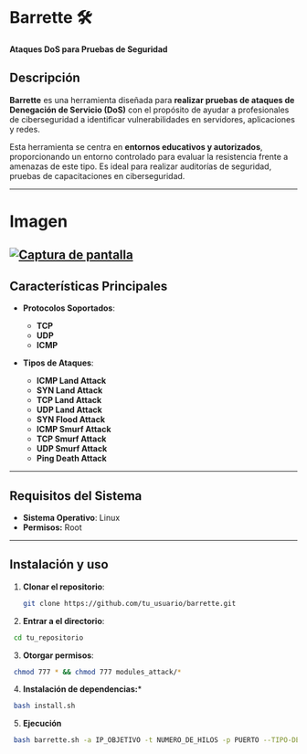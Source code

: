 # Barrette 🛠️  
**Ataques DoS para Pruebas de Seguridad**

## Descripción  
**Barrette** es una herramienta diseñada para **realizar pruebas de ataques de Denegación de Servicio (DoS)** con el propósito de ayudar a profesionales de ciberseguridad a identificar vulnerabilidades en servidores, aplicaciones y redes.  

Esta herramienta se centra en **entornos educativos y autorizados**, proporcionando un entorno controlado para evaluar la resistencia frente a amenazas de este tipo. Es ideal para realizar auditorías de seguridad, pruebas de capacitaciones en ciberseguridad.

---
# Imagen
[![Captura de pantalla](ruta/a/tu/imagen.png)](https://raw.githubusercontent.com/agoralatam/barrette/refs/heads/main/image/imagen.png)
---
## Características Principales  
- **Protocolos Soportados**:  
  - **TCP**   
  - **UDP**
  - **ICMP**

- **Tipos de Ataques**:
  - **ICMP Land Attack**
  - **SYN Land Attack**
  - **TCP Land Attack**
  - **UDP Land Attack**
  - **SYN Flood Attack**
  - **ICMP Smurf Attack**
  - **TCP Smurf Attack**
  - **UDP Smurf Attack**
  - **Ping Death Attack** 
---

## Requisitos del Sistema  
- **Sistema Operativo**: Linux  
- **Permisos:** Root
---

## Instalación y uso
1. **Clonar el repositorio**:
   ```bash
   git clone https://github.com/tu_usuario/barrette.git
   ```
3. **Entrar a el directorio**:
  ```bash 
   cd tu_repositorio
  ```
3.  **Otorgar permisos**:
  ```bash 
   chmod 777 * && chmod 777 modules_attack/*
  ```
4. **Instalación de dependencias:***
  ```bash 
   bash install.sh
  ```
5. **Ejecución**
  ```bash 
   bash barrette.sh -a IP_OBJETIVO -t NUMERO_DE_HILOS -p PUERTO --TIPO-DE-ATAQUE
  ```
